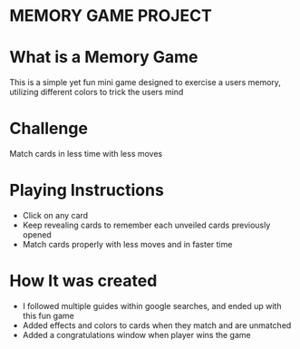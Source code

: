 # MEMORY GAME PROJECT

# What is a Memory Game
This is a simple yet fun mini game designed to exercise a users memory, utilizing different colors to trick the users mind


# Challenge
Match cards in less time with less moves


# Playing Instructions
* Click on any card
* Keep revealing cards to remember each unveiled cards previously opened
* Match cards properly with less moves and in faster time


# How It was created
* I followed multiple guides within google searches, and ended up with this fun game
* Added effects and colors to cards when they match and are unmatched
* Added a congratulations window when player wins the game
